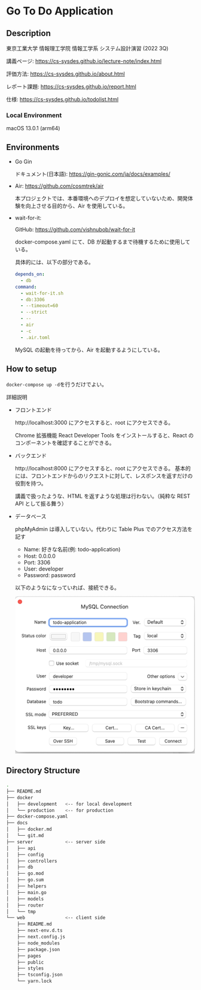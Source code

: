 # Go To Do Application

## Description

東京工業大学 情報理工学院 情報工学系 システム設計演習 (2022 3Q)

講義ページ: https://cs-sysdes.github.io/lecture-note/index.html

評価方法: https://cs-sysdes.github.io/about.html

レポート課題: https://cs-sysdes.github.io/report.html

仕様: https://cs-sysdes.github.io/todolist.html

### Local Environment

macOS 13.0.1 (arm64)

## Environments

- Go Gin

  ドキュメント(日本語): https://gin-gonic.com/ja/docs/examples/

- Air: https://github.com/cosmtrek/air

  本プロジェクトでは、本番環境へのデプロイを想定していないため、開発体験を向上させる目的から、Air を使用している。

- wait-for-it:

  GitHub: https://github.com/vishnubob/wait-for-it

  docker-compose.yaml にて、DB が起動するまで待機するために使用している。

  具体的には、以下の部分である。

  ```yaml
  depends_on:
    - db
  command:
    - wait-for-it.sh
    - db:3306
    - --timeout=60
    - --strict
    - --
    - air
    - -c
    - .air.toml
  ```

  MySQL の起動を待ってから、Air を起動するようにしている。

## How to setup

`docker-compose up -d`を行うだけでよい。

詳細説明

- フロントエンド

  http://localhost:3000 にアクセスすると、root にアクセスできる。

  Chrome 拡張機能 React Developer Tools をインストールすると、React のコンポーネントを確認することができる。

- バックエンド

  http://localhost:8000 にアクセスすると、root にアクセスできる。
  基本的には、フロントエンドからのリクエストに対して、レスポンスを返すだけの役割を持つ。

  講義で扱ったような、HTML を返すような処理は行わない。（純粋な REST API として振る舞う）

- データベース

  phpMyAdmin は導入していない。代わりに Table Plus でのアクセス方法を記す

  - Name: 好きな名前(例: todo-application)
  - Host: 0.0.0.0
  - Port: 3306
  - User: developer
  - Password: password

  以下のようなになっていれば、接続できる。

  ![image](public/table-plus.png)

## Directory Structure

```bash
.
├── README.md
├── docker
│   ├── development   <-- for local development
│   └── production    <-- for production
├── docker-compose.yaml
├── docs
│   ├── docker.md
│   └── git.md
├── server            <-- server side
│   ├── api
│   ├── config
│   ├── controllers
│   ├── db
│   ├── go.mod
│   ├── go.sum
│   ├── helpers
│   ├── main.go
│   ├── models
│   ├── router
│   └── tmp
└── web               <-- client side
    ├── README.md
    ├── next-env.d.ts
    ├── next.config.js
    ├── node_modules
    ├── package.json
    ├── pages
    ├── public
    ├── styles
    ├── tsconfig.json
    └── yarn.lock
```
